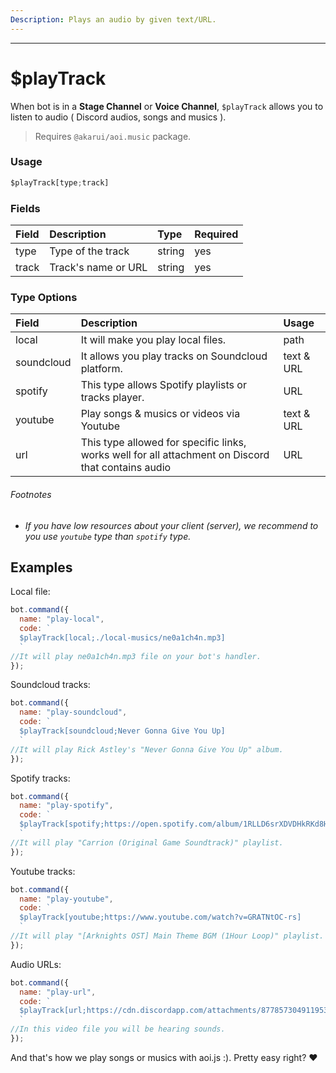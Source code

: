 ```yaml
---
Description: Plays an audio by given text/URL.
---
```

<hr>

# $playTrack

When bot is in a **Stage Channel** or **Voice Channel**, `$playTrack` allows you to listen to audio ( Discord audios, songs and musics ).

> Requires `@akarui/aoi.music` package.

### Usage 
```js
$playTrack[type;track]
```
### Fields
| Field | Description | Type | Required |
| :--- | :--- | :--- | :--- |
| type | Type of the track | string | yes |
| track | Track's name or URL | string | yes |


### Type Options
| Field | Description | Usage |
| :--- | :--- | :--- |
| local | It will make you play local files. | path |
| soundcloud | It allows you play tracks on Soundcloud platform. | text & URL |
| spotify | This type allows Spotify playlists or tracks player. | URL |
| youtube | Play songs & musics or videos via Youtube | text & URL |
| url | This type allowed for specific links, works well for all attachment on Discord that contains audio| URL |

###### Footnotes
* *If you have low resources about your client (server), we recommend to you use `youtube` type than `spotify` type.*

## Examples
Local file:
```js
bot.command({
  name: "play-local",
  code: `
  $playTrack[local;./local-musics/ne0a1ch4n.mp3]
  `
//It will play ne0a1ch4n.mp3 file on your bot's handler.
});
```
Soundcloud tracks:
```js
bot.command({
  name: "play-soundcloud",
  code: `
  $playTrack[soundcloud;Never Gonna Give You Up]
  `
//It will play Rick Astley's "Never Gonna Give You Up" album.
});
```
Spotify tracks:
```js
bot.command({
  name: "play-spotify",
  code: `
  $playTrack[spotify;https://open.spotify.com/album/1RLLD6srXDVDHkRKd8HfaM?si=h51ooGfFRryIelumMIaI9w&utm_source=native-share-menu]
  `
//It will play "Carrion (Original Game Soundtrack)" playlist.
});
```
Youtube tracks:
```js
bot.command({
  name: "play-youtube",
  code: `
  $playTrack[youtube;https://www.youtube.com/watch?v=GRATNtOC-rs]
  `
//It will play "[Arknights OST] Main Theme BGM (1Hour Loop)" playlist. You can also text instead inserting link :)
});
```
Audio URLs:
```js
bot.command({
  name: "play-url",
  code: `
  $playTrack[url;https://cdn.discordapp.com/attachments/877857304911953930/969282303887028264/9F004493-A7F6-4B3B-8FC1-CC9812DC6621.mov]
  `
//In this video file you will be hearing sounds.
});
```

And that's how we play songs or musics with aoi.js :). Pretty easy right? ♥ 
